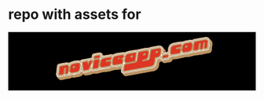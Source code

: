 repo with assets for
=====================

[![noviceapp-com-assets](https://github.com/noviceapp-com/_noviceapp-com-assets/blob/master/default/noviceapp.comFbAppPageAssets_facebook-page-cover-photo-851x315.jpg)](http://noviceapp.com/)
